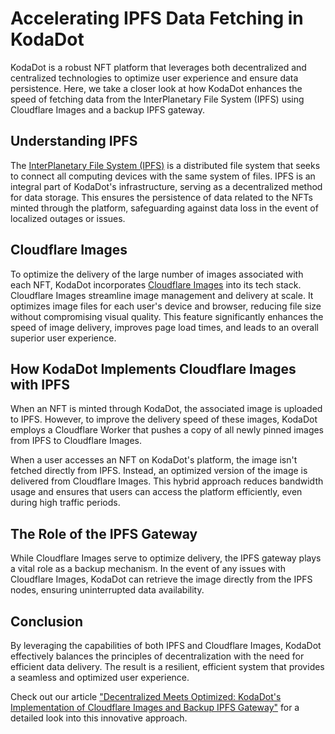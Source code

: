 # Accelerating IPFS Data Fetching in KodaDot

KodaDot is a robust NFT platform that leverages both decentralized and centralized technologies to optimize user experience and ensure data persistence. Here, we take a closer look at how KodaDot enhances the speed of fetching data from the InterPlanetary File System (IPFS) using Cloudflare Images and a backup IPFS gateway.

## Understanding IPFS

The [InterPlanetary File System (IPFS)](https://ipfs.io/) is a distributed file system that seeks to connect all computing devices with the same system of files. IPFS is an integral part of KodaDot's infrastructure, serving as a decentralized method for data storage. This ensures the persistence of data related to the NFTs minted through the platform, safeguarding against data loss in the event of localized outages or issues.

## Cloudflare Images

To optimize the delivery of the large number of images associated with each NFT, KodaDot incorporates [Cloudflare Images](https://developers.cloudflare.com/images/) into its tech stack. Cloudflare Images streamline image management and delivery at scale. It optimizes image files for each user's device and browser, reducing file size without compromising visual quality. This feature significantly enhances the speed of image delivery, improves page load times, and leads to an overall superior user experience.

## How KodaDot Implements Cloudflare Images with IPFS

When an NFT is minted through KodaDot, the associated image is uploaded to IPFS. However, to improve the delivery speed of these images, KodaDot employs a Cloudflare Worker that pushes a copy of all newly pinned images from IPFS to Cloudflare Images. 

When a user accesses an NFT on KodaDot's platform, the image isn't fetched directly from IPFS. Instead, an optimized version of the image is delivered from Cloudflare Images. This hybrid approach reduces bandwidth usage and ensures that users can access the platform efficiently, even during high traffic periods.

## The Role of the IPFS Gateway

While Cloudflare Images serve to optimize delivery, the IPFS gateway plays a vital role as a backup mechanism. In the event of any issues with Cloudflare Images, KodaDot can retrieve the image directly from the IPFS nodes, ensuring uninterrupted data availability.

## Conclusion

By leveraging the capabilities of both IPFS and Cloudflare Images, KodaDot effectively balances the principles of decentralization with the need for efficient data delivery. The result is a resilient, efficient system that provides a seamless and optimized user experience.

Check out our article ["Decentralized Meets Optimized: KodaDot's Implementation of Cloudflare Images and Backup IPFS Gateway"](https://medium.com/kodadot/decentralized-optimized-kodadot-cloudflare-1a2b3c4d567e) for a detailed look into this innovative approach.
